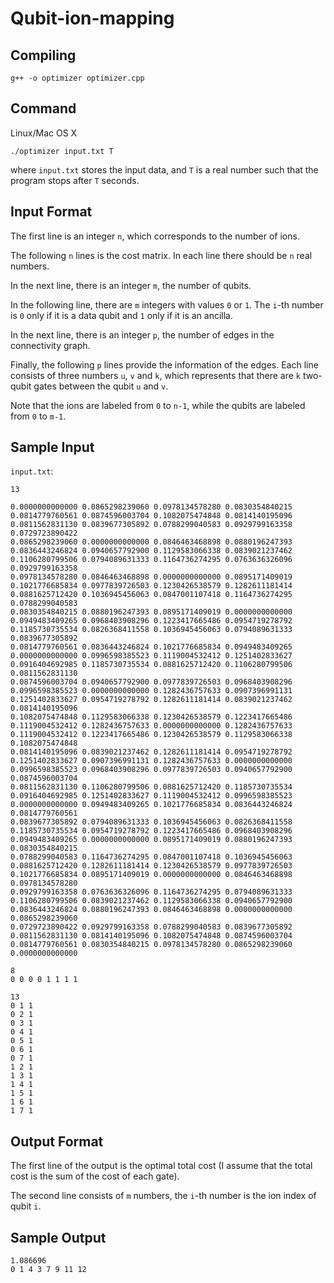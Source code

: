 # Qubit-ion-mapping

## Compiling
```
g++ -o optimizer optimizer.cpp
```

## Command

Linux/Mac OS X
```
./optimizer input.txt T
```
where `input.txt` stores the input data, and `T` is a real number such that the program stops after `T` seconds.

## Input Format

The first line is an integer `n`, which corresponds to the number of ions.

The following `n` lines is the cost matrix. In each line there should be `n` real numbers.

In the next line, there is an integer `m`, the number of qubits.

In the following line, there are `m` integers with values `0` or `1`. The `i`-th number is `0` only if it is a data qubit and `1` only if it is an ancilla.


In the next line, there is an integer `p`,  the number of edges in the connectivity graph.

Finally, the following `p` lines provide the information of the edges. Each line consists of three numbers `u`, `v` and `k`, which represents that there are `k` two-qubit gates between the qubit `u` and `v`.

Note that the ions are labeled from `0` to `n-1`, while the qubits are labeled from `0` to `m-1`.

## Sample Input

`input.txt`:

```
13

0.0000000000000	0.0865298239060	0.0978134578280	0.0830354840215	0.0814779760561	0.0874596003704	0.1082075474848	0.0814140195096	0.0811562831130	0.0839677305892	0.0788299040583	0.0929799163358	0.0729723890422
0.0865298239060	0.0000000000000	0.0846463468898	0.0880196247393	0.0836443246824	0.0940657792900	0.1129583066338	0.0839021237462	0.1106280799506	0.0794089631333	0.1164736274295	0.0763636326096	0.0929799163358
0.0978134578280	0.0846463468898	0.0000000000000	0.0895171409019	0.1021776685834	0.0977839726503	0.1230426538579	0.1282611181414	0.0881625712420	0.1036945456063	0.0847001107418	0.1164736274295	0.0788299040583
0.0830354840215	0.0880196247393	0.0895171409019	0.0000000000000	0.0949483409265	0.0968403908296	0.1223417665486	0.0954719278792	0.1185730735534	0.0826368411558	0.1036945456063	0.0794089631333	0.0839677305892
0.0814779760561	0.0836443246824	0.1021776685834	0.0949483409265	0.0000000000000	0.0996598385523	0.1119004532412	0.1251402833627	0.0916404692985	0.1185730735534	0.0881625712420	0.1106280799506	0.0811562831130
0.0874596003704	0.0940657792900	0.0977839726503	0.0968403908296	0.0996598385523	0.0000000000000	0.1282436757633	0.0907396991131	0.1251402833627	0.0954719278792	0.1282611181414	0.0839021237462	0.0814140195096
0.1082075474848	0.1129583066338	0.1230426538579	0.1223417665486	0.1119004532412	0.1282436757633	0.0000000000000	0.1282436757633	0.1119004532412	0.1223417665486	0.1230426538579	0.1129583066338	0.1082075474848
0.0814140195096	0.0839021237462	0.1282611181414	0.0954719278792	0.1251402833627	0.0907396991131	0.1282436757633	0.0000000000000	0.0996598385523	0.0968403908296	0.0977839726503	0.0940657792900	0.0874596003704
0.0811562831130	0.1106280799506	0.0881625712420	0.1185730735534	0.0916404692985	0.1251402833627	0.1119004532412	0.0996598385523	0.0000000000000	0.0949483409265	0.1021776685834	0.0836443246824	0.0814779760561
0.0839677305892	0.0794089631333	0.1036945456063	0.0826368411558	0.1185730735534	0.0954719278792	0.1223417665486	0.0968403908296	0.0949483409265	0.0000000000000	0.0895171409019	0.0880196247393	0.0830354840215
0.0788299040583	0.1164736274295	0.0847001107418	0.1036945456063	0.0881625712420	0.1282611181414	0.1230426538579	0.0977839726503	0.1021776685834	0.0895171409019	0.0000000000000	0.0846463468898	0.0978134578280
0.0929799163358	0.0763636326096	0.1164736274295	0.0794089631333	0.1106280799506	0.0839021237462	0.1129583066338	0.0940657792900	0.0836443246824	0.0880196247393	0.0846463468898	0.0000000000000	0.0865298239060
0.0729723890422	0.0929799163358	0.0788299040583	0.0839677305892	0.0811562831130	0.0814140195096	0.1082075474848	0.0874596003704	0.0814779760561	0.0830354840215	0.0978134578280	0.0865298239060	0.0000000000000

8
0 0 0 0 1 1 1 1

13
0 1 1
0 2 1
0 3 1
0 4 1
0 5 1
0 6 1
0 7 1
1 2 1
1 3 1 
1 4 1
1 5 1
1 6 1
1 7 1
```

## Output Format

The first line of the output is the optimal total cost (I assume that the total cost is the sum of the cost of each gate).

The second line consists of `m` numbers, the `i`-th number is the ion index of qubit `i`.

## Sample Output

```
1.086696
0 1 4 3 7 9 11 12 
```

